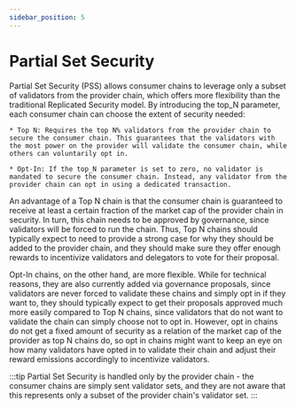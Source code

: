 ```yaml
---
sidebar_position: 5
---
```


# Partial Set Security

Partial Set Security (PSS) allows consumer chains to leverage only a subset of validators from the provider chain, which offers more flexibility than the traditional Replicated Security model. By introducing the top_N parameter, each consumer chain can choose the extent of security needed:

    * Top N: Requires the top N% validators from the provider chain to secure the consumer chain. This guarantees that the validators with the most power on the provider will validate the consumer chain, while others can voluntarily opt in.

    * Opt-In: If the top_N parameter is set to zero, no validator is mandated to secure the consumer chain. Instead, any validator from the provider chain can opt in using a dedicated transaction.

An advantage of a Top N chain is that the consumer chain is guaranteed to receive at least a certain fraction of the market cap of the provider chain in security. In turn, this chain needs to be approved by governance, since validators will be forced to run the chain. Thus, Top N chains should typically expect to need to provide a strong case for why they should be added to the provider chain, and they should make sure they offer enough rewards to incentivize validators and delegators to vote for their proposal.

Opt-In chains, on the other hand, are more flexible. While for technical reasons, they are also currently added via governance proposals, since validators are never forced to validate these chains and simply opt in if they want to, they should typically expect to get their proposals approved much more easily compared to Top N chains, since validators that do not want to validate the chain can simply choose not to opt in.
However, opt in chains do not get a fixed amount of security as a relation of the market cap of the provider as top N chains do, so opt in chains might want to keep an eye on how many validators have opted in to validate their chain and adjust their reward emissions accordingly to incentivize validators.

:::tip
Partial Set Security is handled only by the provider chain - the consumer chains are simply sent validator sets, and they are not aware that this represents only a subset of the provider chain's validator set.
:::
